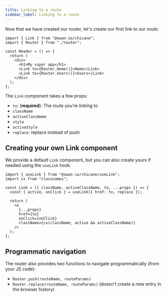 ```yaml
---
title: Linking to a route
sidebar_label: Linking to a route
---
```


Now that we have created our router, let's create our first link to our route:

```tsx {8,9} title="src/Header.tsx"
import { Link } from "@swan-io/chicane";
import { Router } from "./router";

const Header = () => {
  return (
    <div>
      <h1>My super app</h1>
      <Link to={Router.Home()}>Home</Link>
      <Link to={Router.Users()}>Users</Link>
    </div>
  );
};
```

The `Link` component takes a few props:

- `to`: (**required**): The route you're linking to
- `className`
- `activeClassName`
- `style`
- `activeStyle`
- `replace`: replace instead of push

## Creating your own Link component

We provide a default `Link` component, but you can also create yours if needed using the `useLink` hook:

```tsx {4} title="src/Link.tsx"
import { useLink } from "@swan-io/chicane/useLink";
import cx from "classnames";

const Link = ({ className, activeClassName, to, ...props }) => {
  const { active, onClick } = useLink({ href: to, replace });

  return (
    <a
      {...props}
      href={to}
      onClick={onClick}
      className={cx(className, active && activeClassName)}
    />
  );
};
```

## Programmatic navigation

The router also provides two functions to navigate programmatically (from your JS code):

- `Router.push(routeName, routeParams)`
- `Router.replace(routeName, routeParams)` (doesn't create a new entry in the browser history)
